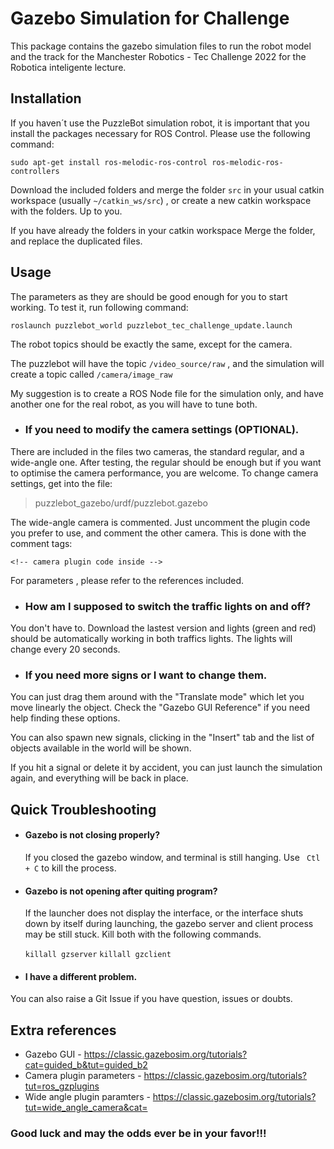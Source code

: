 
# Gazebo Simulation for Challenge
This package contains the gazebo simulation files to run the robot model and the track for the Manchester Robotics - Tec Challenge 2022 for the Robotica inteligente lecture.
 
## Installation

If you haven´t use the PuzzleBot simulation robot, it is important that you install the packages necessary for ROS Control. Please use the following command:

 `sudo apt-get install ros-melodic-ros-control ros-melodic-ros-controllers`

Download the included folders and merge the folder `src`  in your usual catkin workspace (usually `~/catkin_ws/src`) , or create a new catkin workspace with the folders. Up to you.  

If you have already the folders in your catkin workspace Merge the folder, and replace the duplicated files.  

## Usage

The parameters as they are should be good enough for you to start working. To test it, run following command: 

 `roslaunch puzzlebot_world puzzlebot_tec_challenge_update.launch` 

The robot topics should be exactly the same, except for the camera. 

The puzzlebot will have the topic `/video_source/raw` , and the simulation will create a topic called  `/camera/image_raw` 

My suggestion is to create a ROS Node file for the simulation only, and have another one for the real robot, as you will have to tune both.  

- ### If you need to modify the camera settings (OPTIONAL).

There are included in the files two cameras, the standard regular, and a wide-angle one. After testing, the regular should be enough but if you 
want to optimise the camera performance, you are welcome. To change camera settings, get into the file:

> puzzlebot_gazebo/urdf/puzzlebot.gazebo

The wide-angle camera is commented. Just uncomment the plugin code you prefer to use, and comment the other camera. This is done with the comment tags:

`<!-- camera plugin code inside -->`

For parameters , please refer to the references included.  

- ### How am I supposed to switch the traffic lights on and off? 

You don't have to. Download the lastest version and lights (green and red) should be automatically working in both traffics lights.  The lights will change every 20 seconds. 

- ### If you need more signs or I want to change them.
You can just drag them around with the "Translate mode" which let you move linearly the object. Check the "Gazebo GUI Reference" if you need help finding these options.   

You can also spawn new signals, clicking in the "Insert" tab and the list of objects available in the world will be shown. 

If you hit a signal or delete it by accident, you can just launch the simulation again, and everything will be back in place. 

## Quick Troubleshooting
- #### Gazebo is not closing properly?
  If you closed the gazebo window, and terminal is still hanging. Use ` Ctl + C`  to kill the process. 
  
- #### Gazebo is not opening after quiting program?
  If the launcher does not display the interface, or the interface shuts down by itself during launching, the gazebo server and client process may be still stuck. Kill both with the following commands. 
  
  `killall gzserver` 
  `killall gzclient` 

- #### I have a different problem.

You can also raise a Git Issue if you have question, issues or doubts. 

## Extra references
- Gazebo GUI - https://classic.gazebosim.org/tutorials?cat=guided_b&tut=guided_b2
- Camera plugin  parameters - https://classic.gazebosim.org/tutorials?tut=ros_gzplugins
- Wide angle plugin paramters - https://classic.gazebosim.org/tutorials?tut=wide_angle_camera&cat=
 
### Good luck and may the odds ever be in your favor!!!
